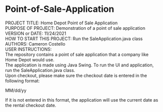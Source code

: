 # Point-of-Sale-Application

PROJECT TITLE: Home Depot Point of Sale Application  
PURPOSE OF PROJECT: Demonstration of a point of sale application  
VERSION or DATE: 11/24/2021  
HOW TO START THIS PROJECT: Run the SaleApplication.java class  
AUTHORS: Cameron Costello  
USER INSTRUCTIONS:  
The repository contains a point of sale application that a company like Home Depot would use.  
The application is made using Java Swing. To run the UI and application, run the SaleApplication.java class.  
Upon checkout, please make sure the checkout date is entered in the following format:  
  
MM/dd/yy  

If it is not entered in this format, the application will use the current date as the rental checkout date.  
